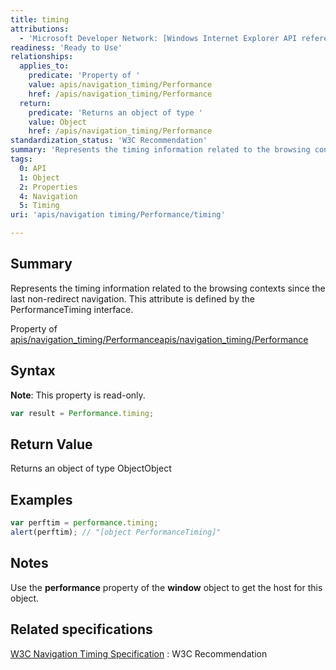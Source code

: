 ```yaml
---
title: timing
attributions:
  - 'Microsoft Developer Network: [Windows Internet Explorer API reference Article](http://msdn.microsoft.com/en-us/library/ie/hh828809%28v=vs.85%29.aspx)'
readiness: 'Ready to Use'
relationships:
  applies_to:
    predicate: 'Property of '
    value: apis/navigation_timing/Performance
    href: /apis/navigation_timing/Performance
  return:
    predicate: 'Returns an object of type '
    value: Object
    href: /apis/navigation_timing/Performance
standardization_status: 'W3C Recommendation'
summary: 'Represents the timing information related to the browsing contexts since the last non-redirect navigation. This attribute is defined by the PerformanceTiming interface.'
tags:
  0: API
  1: Object
  2: Properties
  4: Navigation
  5: Timing
uri: 'apis/navigation timing/Performance/timing'

---
```

## <span>Summary</span>

Represents the timing information related to the browsing contexts since the last non-redirect navigation. This attribute is defined by the PerformanceTiming interface.

Property of [apis/navigation\_timing/Performance](/apis/navigation_timing/Performance)[apis/navigation\_timing/Performance](/apis/navigation_timing/Performance)

## <span>Syntax</span>

**Note**: This property is read-only.

``` js
var result = Performance.timing;
```

## <span>Return Value</span>

Returns an object of type ObjectObject

## <span>Examples</span>

``` js
var perftim = performance.timing;
alert(perftim); // "[object PerformanceTiming]"
```

## <span>Notes</span>

Use the **performance** property of the **window** object to get the host for this object.

## <span>Related specifications</span>

[W3C Navigation Timing Specification](http://www.w3.org/TR/navigation-timing/)
:   W3C Recommendation
